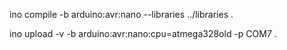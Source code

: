 
ino compile -b arduino:avr:nano --libraries ../libraries .

ino upload -v -b arduino:avr:nano:cpu=atmega328old -p COM7 .